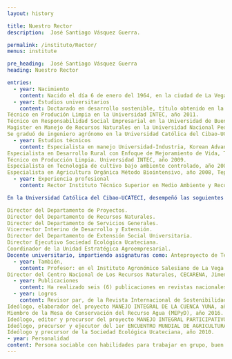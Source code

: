 ```yaml
---
layout: history

title: Nuestro Rector
description:  José Santiago Vásquez Guerra.

permalink: /instituto/Rector/
menus: institute

pre_heading:  José Santiago Vásquez Guerra
heading: Nuestro Rector

entries:
  - year: Nacimiento
    content: Nacido el día 6 de enero del 1964, en la ciudad de La Vega, República Dominicana. Hijo de padres dominicanos, casado con la Lcda. Elisa Altagracia Abreu, educadora, con quien ha procreado tres hijos, Hosseini, Nelissa y Óscar José.
  - year: Estudios universitarios
    content: Doctarado en desarrollo sostenible, título obtenido en la Universidad UNICEPES, Michoacán, México, año 2017.
Técnico en Produción Limpia en la Universidad INTEC, año 2011.
Técnico en Responsabilidad Social Empresarial en la Universidad de Buenos Aires, Argentina, año 2009. 
Magister en Manejo de Recursos Naturales en la Universidad Nacional Pedro Henríquez Ureña (UNPHU), año 2002. 
Se graduó de ingeniero agrónomo en la Universidad Católica del Cibao-UCATECI en el año 1997.
  - year: Estudios técnicos
    content: Especialista en manejo Universidad-Industria, Korean Advanced Institute of Science and Technology, Korea del Sur, año 2017.
Especialista en Desarrollo Rural con Enfoque de Mejoramiento de Vida, Tsukuba, Japón, año 2013.
Técnico en Producción Limpia. Universidad INTEC, año 2009.
Especialista en Tecnología de cultivo bajo ambiente controlado, año 2003, Tsukuba, Japón.
Especialista en Agricultura Orgánica Método Biointensivo, año 2008, Tepotzotlán, Estado de México.
  - year: Experiencia profesional
    content: Rector Instituto Técnico Superior en Medio Ambiente y Recursos Naturales.

En la Universidad Católica del Cibao-UCATECI, desempeñó las soguientes posiciones:

Director del Departamento de Proyectos.
Director del Departamento de Recursos Naturales.
Director del Departamento de Servicios Generales.
Vicerrector Interino de Desarrollo y Extensión.
Director del Departamento de Extensión Social Universitaria.
Director Ejecutivo Sociedad Ecológica Ucateciana.
Coordinador de la Unidad Estratégica Agroempresarial.
Docente universitario, impartiendo asignaturas como: Anteproyecto de Tesis, Ecología y Medio Ambiente, English I, II, III, IV & English for business. 
  - year: También,
    content: Profesor: en el Instituto Agronómico Salesiano de La Vega.
Director del Centro Nacional de Los Recursos Naturales, CECARENA, Jimenoa, Jarabacoa, año 1991-2000.
  - year: Publicaciones
    content: Ha realizado seis (6) publicaciones en revistas nacionales e intenacionales, más su Tesis Doctoral titulada: Sistemas Implementados con Ingeniería Verde en el Manejo de las Aguas Residuales: Caso, Municipio de Jarabacoa, año 2018.
  - year: Logros
    content: Revisor par, de la Revista Internacional de Sostenibilidad, Universidad de Illinois, Vancouver, Canadá.
Ideólogo, elaborador del proyecto MANEJO INTEGRAL DE LA CUENCA YUNA, año 2017.
Miembro de la Mesa de Conservación del Recurso Agua (MEPyD), año 2016.
Ideólogo, editor y precursor del proyecto MANEJO INTEGRAL PARTICIPATIVO DE LA SUBCUEBCA CAMÚ, año 2015.
Ideólogo, precursor y ejecutor del 1er ENCUENTRO MUNDIAL DE AGRICULTURA BIOINTENSIVA PARA EL MEJORAMIENTO DE VIDA EN LA REPÚBLICA DOMINICANA, año 2014.
Ideólogo y precursor de la Sociedad Ecológica Ucateciana, año 2010.
- year: Personalidad
content: Persona sociable con habilidades para trabajar en grupo, buen animador de los demás. Pensador y que valora mucho el aprendizaje y la honestidad, así como también la creatividad y el desafío. Trabaja con facilidad las tecnologías de la información (TIC). Puede hablar, leer y escribir bien español e Inglés. Habla un poco de japonés.
---
```

